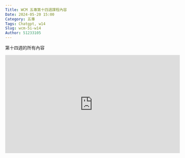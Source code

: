 ```yaml
---
Title: WCM 五專第十四週課程內容
Date: 2024-05-20 15:00
Category: 五專
Tags: Chatgpt, w14
Slug: wcm-5i-w14
Author: 51233105
---
```


第十四週的所有內容

<!-- PELICAN_END_SUMMARY -->

<iframe width="560" height="315" src="https://www.youtube.com/embed/txEdPwxCuLM?si=Fjy7Tb5epfNob7A5" title="YouTube video player" frameborder="0" allow="accelerometer; autoplay; clipboard-write; encrypted-media; gyroscope; picture-in-picture; web-share" referrerpolicy="strict-origin-when-cross-origin" allowfullscreen></iframe>
